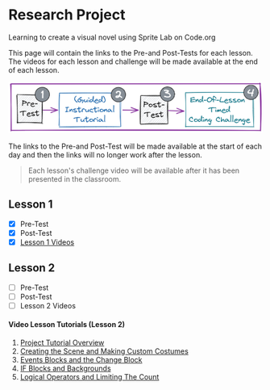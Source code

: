 # Research Project

Learning to create a visual novel using Sprite Lab on Code.org

This page will contain the links to the Pre-and Post-Tests for each lesson. The videos for each lesson and challenge will be made available at the end of each lesson.

![](./lesson-breakdown-in-stages.png)

The links to the Pre-and Post-Test will be made available at the start of each day and then the links will no longer work after the lesson.

> Each lesson's challenge video will be available after it has been presented in the classroom.

## Lesson 1

- [x] Pre-Test
- [x] Post-Test
- [x] [Lesson 1 Videos]("https://www.youtube.com/watch?v=tOw0pPCpZzI&list=PLyCwPGjh8kDzNSHZnwvwYUVpqtIAmDtRq")

## Lesson 2

- [ ] Pre-Test <!-- [Pre-Test](https://docs.google.com/forms/d/e/1FAIpQLSd7jefnro7MCVc4fACqgEK_HfS7tYNeIIgknAiiBSuVrP8Ygg/viewform?usp=share_link) -->
- [ ] Post-Test <!-- [Post-Test](https://docs.google.com/forms/d/e/1FAIpQLSezTXFnMepsgzASb8noEJLXm9dVyv3FGyOy-YvLgw27fNlOCA/viewform?usp=share_link) -->
- [ ] Lesson 2 Videos <!-- [Lesson 2 Videos](https://www.youtube.com/watch?v=s6cOdjzLfGY&list=PLyCwPGjh8kDzFuT1NtSF9BzClOxf2oUmd) -->

#### Video Lesson Tutorials (Lesson 2)

1. [Project Tutorial Overview](https://www.youtube.com/watch?v=s6cOdjzLfGY&list=PLyCwPGjh8kDzFuT1NtSF9BzClOxf2oUmd&index=1)
2. [Creating the Scene and Making Custom Costumes](https://www.youtube.com/watch?v=SAYqDQyL8hk&list=PLyCwPGjh8kDzFuT1NtSF9BzClOxf2oUmd&index=2)
3. [Events Blocks and the Change Block](https://www.youtube.com/watch?v=VWAGlFRRRZk&list=PLyCwPGjh8kDzFuT1NtSF9BzClOxf2oUmd&index=3)
4. [IF Blocks and Backgrounds](https://www.youtube.com/watch?v=UZ07BGof-so&list=PLyCwPGjh8kDzFuT1NtSF9BzClOxf2oUmd&index=4)
5. [Logical Operators and Limiting The Count](https://www.youtube.com/watch?v=naYjb5rzoAk&list=PLyCwPGjh8kDzFuT1NtSF9BzClOxf2oUmd&index=5)
